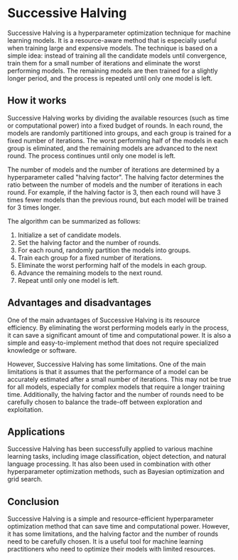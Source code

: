 # Successive Halving
Successive Halving is a hyperparameter optimization technique for machine learning models. It is a resource-aware method that is especially useful when training large and expensive models. The technique is based on a simple idea: instead of training all the candidate models until convergence, train them for a small number of iterations and eliminate the worst performing models. The remaining models are then trained for a slightly longer period, and the process is repeated until only one model is left.

## How it works
Successive Halving works by dividing the available resources (such as time or computational power) into a fixed budget of rounds. In each round, the models are randomly partitioned into groups, and each group is trained for a fixed number of iterations. The worst performing half of the models in each group is eliminated, and the remaining models are advanced to the next round. The process continues until only one model is left.

The number of models and the number of iterations are determined by a hyperparameter called "halving factor". The halving factor determines the ratio between the number of models and the number of iterations in each round. For example, if the halving factor is 3, then each round will have 3 times fewer models than the previous round, but each model will be trained for 3 times longer.

The algorithm can be summarized as follows:

1. Initialize a set of candidate models.
2. Set the halving factor and the number of rounds.
3. For each round, randomly partition the models into groups.
4. Train each group for a fixed number of iterations.
5. Eliminate the worst performing half of the models in each group.
6. Advance the remaining models to the next round.
7. Repeat until only one model is left.

## Advantages and disadvantages
One of the main advantages of Successive Halving is its resource efficiency. By eliminating the worst performing models early in the process, it can save a significant amount of time and computational power. It is also a simple and easy-to-implement method that does not require specialized knowledge or software.

However, Successive Halving has some limitations. One of the main limitations is that it assumes that the performance of a model can be accurately estimated after a small number of iterations. This may not be true for all models, especially for complex models that require a longer training time. Additionally, the halving factor and the number of rounds need to be carefully chosen to balance the trade-off between exploration and exploitation.

## Applications
Successive Halving has been successfully applied to various machine learning tasks, including image classification, object detection, and natural language processing. It has also been used in combination with other hyperparameter optimization methods, such as Bayesian optimization and grid search.

## Conclusion
Successive Halving is a simple and resource-efficient hyperparameter optimization method that can save time and computational power. However, it has some limitations, and the halving factor and the number of rounds need to be carefully chosen. It is a useful tool for machine learning practitioners who need to optimize their models with limited resources.
